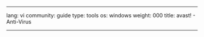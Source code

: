 

---

lang: vi
community: guide
type: tools
os: windows
weight: 000
title: avast! - Anti-Virus

---

<stub>

